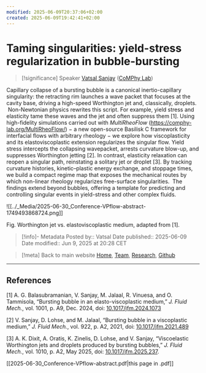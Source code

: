 ```yaml
---
modified: 2025-06-09T20:37:06+02:00
created: 2025-06-09T19:42:41+02:00
---
```

# Taming singularities: yield-stress regularization in bubble-bursting 

> [!significance] Speaker
> [Vatsal Sanjay](https://vatsalsanjay.com) ([CoMPhy Lab](https://comphy-lab.org))

Capillary collapse of a bursting bubble is a canonical inertio-capillary singularity: the retracting rim launches a wave packet that focuses at the cavity base, driving a high-speed Worthington jet and, classically, droplets.  Non-Newtonian physics rewrites this script. For example, yield stress and elasticity tame these waves and the jet and often suppress them [1]. Using high-fidelity simulations carried out with _MultiRheoFlow_ (https://comphy-lab.org/MultiRheoFlow/) $-$ a new open-source Basilisk C framework for interfacial flows with arbitrary rheology $-$ we explore how viscoplasticity and its elastoviscoplastic extension regularizes the singular flow. Yield stress intercepts the collapsing wavepacket, arrests curvature blow-up, and suppresses Worthington jetting [2]. In contrast, elasticity relaxation can reopen a singular path, reinstating a solitary jet or droplet [3]. By tracking curvature histories, kinetic–plastic energy exchange, and stoppage times, we build a compact regime map that exposes the mechanical routes by which non-linear rheology regularizes free-surface singularities.  The findings extend beyond bubbles, offering a template for predicting and controlling singular events in yield-stress and other complex fluids.

![[../_Media/2025-06-30_Conference-VPflow-abstract-1749493868724.png]]

Fig. Worthington jet vs. elastoviscoplastic medium, adapted from [1].

> [!info]- Metadata
> Posted by:: Vatsal
> Date published:: 2025-06-09<br>
> Date modified:: Jun 9, 2025 at 20:28 CET

> [!meta] Back to main website
> [Home](https://comphy-lab.org/), [Team](https://comphy-lab.org/team), [Research](https://comphy-lab.org/research), [Github](https://github.com/comphy-lab)


---

## References

[1] A. G. Balasubramanian, V. Sanjay, M. Jalaal, R. Vinuesa, and O. Tammisola, “Bursting bubble in an elasto-viscoplastic medium,” _J. Fluid Mech._, vol. 1001, p. A9, Dec. 2024, doi: [10.1017/jfm.2024.1073](https://doi.org/10.1017/jfm.2024.1073)

[2] V. Sanjay, D. Lohse, and M. Jalaal, “Bursting bubble in a viscoplastic medium,” _J. Fluid Mech._, vol. 922, p. A2, 2021, doi: [10.1017/jfm.2021.489](https://doi.org/10.1017/jfm.2021.489)

[3] A. K. Dixit, A. Oratis, K. Zinelis, D. Lohse, and V. Sanjay, “Viscoelastic Worthington jets and droplets produced by bursting bubbles,” _J. Fluid Mech._, vol. 1010, p. A2, May 2025, doi: [10.1017/jfm.2025.237](https://doi.org/10.1017/jfm.2025.237).


[[2025-06-30_Conference-VPflow-abstract.pdf|this page in .pdf]]